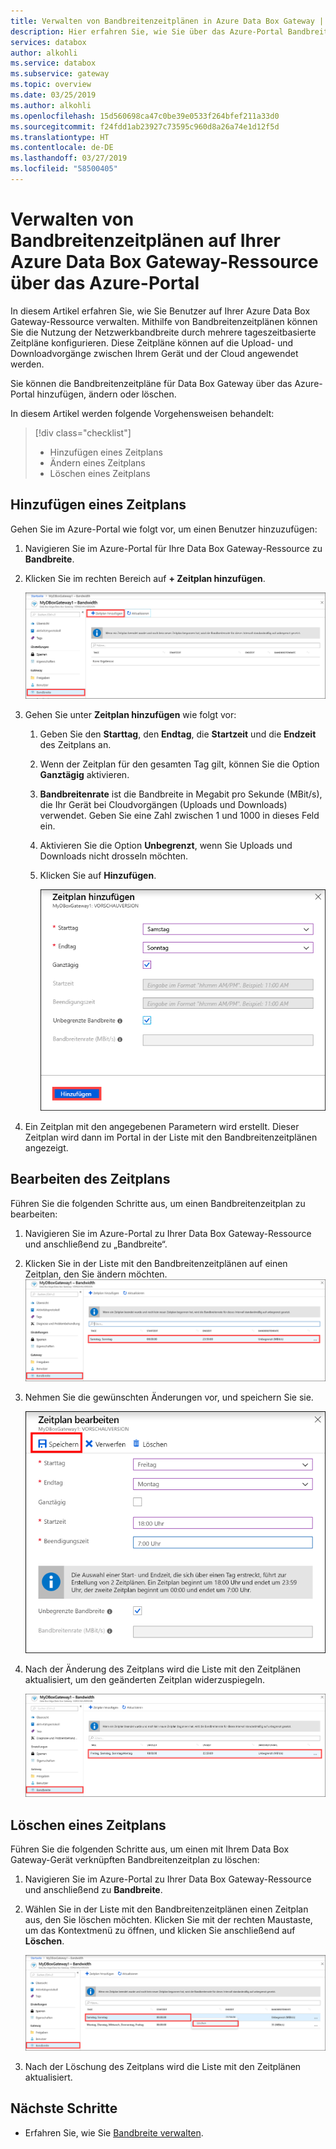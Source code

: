 ```yaml
---
title: Verwalten von Bandbreitenzeitplänen in Azure Data Box Gateway | Microsoft-Dokumentation
description: Hier erfahren Sie, wie Sie über das Azure-Portal Bandbreitenzeitpläne auf Ihrer Azure Data Box Gateway-Ressource verwalten.
services: databox
author: alkohli
ms.service: databox
ms.subservice: gateway
ms.topic: overview
ms.date: 03/25/2019
ms.author: alkohli
ms.openlocfilehash: 15d560698ca47c0be39e0533f264bfef211a33d0
ms.sourcegitcommit: f24fdd1ab23927c73595c960d8a26a74e1d12f5d
ms.translationtype: HT
ms.contentlocale: de-DE
ms.lasthandoff: 03/27/2019
ms.locfileid: "58500405"
---
```

# <a name="use-the-azure-portal-to-manage-bandwidth-schedules-on-your-azure-data-box-gateway"></a>Verwalten von Bandbreitenzeitplänen auf Ihrer Azure Data Box Gateway-Ressource über das Azure-Portal  

In diesem Artikel erfahren Sie, wie Sie Benutzer auf Ihrer Azure Data Box Gateway-Ressource verwalten. Mithilfe von Bandbreitenzeitplänen können Sie die Nutzung der Netzwerkbandbreite durch mehrere tageszeitbasierte Zeitpläne konfigurieren. Diese Zeitpläne können auf die Upload- und Downloadvorgänge zwischen Ihrem Gerät und der Cloud angewendet werden. 

Sie können die Bandbreitenzeitpläne für Data Box Gateway über das Azure-Portal hinzufügen, ändern oder löschen.

In diesem Artikel werden folgende Vorgehensweisen behandelt:

> [!div class="checklist"]
> * Hinzufügen eines Zeitplans
> * Ändern eines Zeitplans
> * Löschen eines Zeitplans 


## <a name="add-a-schedule"></a>Hinzufügen eines Zeitplans

Gehen Sie im Azure-Portal wie folgt vor, um einen Benutzer hinzuzufügen:

1. Navigieren Sie im Azure-Portal für Ihre Data Box Gateway-Ressource zu **Bandbreite**.
2. Klicken Sie im rechten Bereich auf **+ Zeitplan hinzufügen**.

    ![Klicken auf „Benutzer hinzufügen“](media/data-box-gateway-manage-bandwidth-schedules/add-schedule-1.png)

3. Gehen Sie unter **Zeitplan hinzufügen** wie folgt vor: 

   1. Geben Sie den **Starttag**, den **Endtag**, die **Startzeit** und die **Endzeit** des Zeitplans an. 
   2. Wenn der Zeitplan für den gesamten Tag gilt, können Sie die Option **Ganztägig** aktivieren. 
   3. **Bandbreitenrate** ist die Bandbreite in Megabit pro Sekunde (MBit/s), die Ihr Gerät bei Cloudvorgängen (Uploads und Downloads) verwendet. Geben Sie eine Zahl zwischen 1 und 1000 in dieses Feld ein. 
   4. Aktivieren Sie die Option **Unbegrenzt**, wenn Sie Uploads und Downloads nicht drosseln möchten. 
   5. Klicken Sie auf **Hinzufügen**.

      ![Klicken auf „Benutzer hinzufügen“](media/data-box-gateway-manage-bandwidth-schedules/add-schedule-2.png)

3. Ein Zeitplan mit den angegebenen Parametern wird erstellt. Dieser Zeitplan wird dann im Portal in der Liste mit den Bandbreitenzeitplänen angezeigt.


## <a name="edit-schedule"></a>Bearbeiten des Zeitplans

Führen Sie die folgenden Schritte aus, um einen Bandbreitenzeitplan zu bearbeiten: 

1. Navigieren Sie im Azure-Portal zu Ihrer Data Box Gateway-Ressource und anschließend zu „Bandbreite“. 
2. Klicken Sie in der Liste mit den Bandbreitenzeitplänen auf einen Zeitplan, den Sie ändern möchten.
    ![Ändern eines Benutzers](media/data-box-gateway-manage-bandwidth-schedules/modify-schedule-1.png)

3. Nehmen Sie die gewünschten Änderungen vor, und speichern Sie sie.

    ![Ändern eines Benutzers](media/data-box-gateway-manage-bandwidth-schedules/modify-schedule-2.png)

4. Nach der Änderung des Zeitplans wird die Liste mit den Zeitplänen aktualisiert, um den geänderten Zeitplan widerzuspiegeln.

    ![Ändern eines Benutzers](media/data-box-gateway-manage-bandwidth-schedules/modify-schedule-3.png)


## <a name="delete-a-schedule"></a>Löschen eines Zeitplans

Führen Sie die folgenden Schritte aus, um einen mit Ihrem Data Box Gateway-Gerät verknüpften Bandbreitenzeitplan zu löschen:

1. Navigieren Sie im Azure-Portal zu Ihrer Data Box Gateway-Ressource und anschließend zu **Bandbreite**.  

2. Wählen Sie in der Liste mit den Bandbreitenzeitplänen einen Zeitplan aus, den Sie löschen möchten. Klicken Sie mit der rechten Maustaste, um das Kontextmenü zu öffnen, und klicken Sie anschließend auf **Löschen**. 

   ![Löschen eines Benutzers](media/data-box-gateway-manage-bandwidth-schedules/delete-schedule-1.png)

3.  Nach der Löschung des Zeitplans wird die Liste mit den Zeitplänen aktualisiert.



## <a name="next-steps"></a>Nächste Schritte

- Erfahren Sie, wie Sie [Bandbreite verwalten](data-box-gateway-manage-bandwidth-schedules.md).
